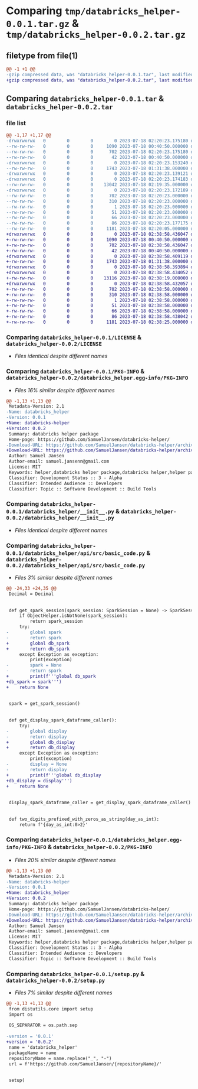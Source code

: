 # Comparing `tmp/databricks_helper-0.0.1.tar.gz` & `tmp/databricks_helper-0.0.2.tar.gz`

## filetype from file(1)

```diff
@@ -1 +1 @@
-gzip compressed data, was "databricks_helper-0.0.1.tar", last modified: Tue Jul 18 02:20:23 2023, max compression
+gzip compressed data, was "databricks_helper-0.0.2.tar", last modified: Tue Jul 18 02:38:58 2023, max compression
```

## Comparing `databricks_helper-0.0.1.tar` & `databricks_helper-0.0.2.tar`

### file list

```diff
@@ -1,17 +1,17 @@
-drwxrwxrwx   0        0        0        0 2023-07-18 02:20:23.175180 databricks_helper-0.0.1/
--rw-rw-rw-   0        0        0     1090 2023-07-18 00:40:50.000000 databricks_helper-0.0.1/LICENSE
--rw-rw-rw-   0        0        0      702 2023-07-18 02:20:23.175180 databricks_helper-0.0.1/PKG-INFO
--rw-rw-rw-   0        0        0       42 2023-07-18 00:40:50.000000 databricks_helper-0.0.1/README.md
-drwxrwxrwx   0        0        0        0 2023-07-18 02:20:23.153240 databricks_helper-0.0.1/databricks_helper/
--rw-rw-rw-   0        0        0     1743 2023-07-18 01:31:38.000000 databricks_helper-0.0.1/databricks_helper/__init__.py
-drwxrwxrwx   0        0        0        0 2023-07-18 02:20:23.139121 databricks_helper-0.0.1/databricks_helper/api/
-drwxrwxrwx   0        0        0        0 2023-07-18 02:20:23.174183 databricks_helper-0.0.1/databricks_helper/api/src/
--rw-rw-rw-   0        0        0    13042 2023-07-18 02:19:35.000000 databricks_helper-0.0.1/databricks_helper/api/src/basic_code.py
-drwxrwxrwx   0        0        0        0 2023-07-18 02:20:23.172189 databricks_helper-0.0.1/databricks_helper.egg-info/
--rw-rw-rw-   0        0        0      702 2023-07-18 02:20:23.000000 databricks_helper-0.0.1/databricks_helper.egg-info/PKG-INFO
--rw-rw-rw-   0        0        0      310 2023-07-18 02:20:23.000000 databricks_helper-0.0.1/databricks_helper.egg-info/SOURCES.txt
--rw-rw-rw-   0        0        0        1 2023-07-18 02:20:23.000000 databricks_helper-0.0.1/databricks_helper.egg-info/dependency_links.txt
--rw-rw-rw-   0        0        0       51 2023-07-18 02:20:23.000000 databricks_helper-0.0.1/databricks_helper.egg-info/requires.txt
--rw-rw-rw-   0        0        0       66 2023-07-18 02:20:23.000000 databricks_helper-0.0.1/databricks_helper.egg-info/top_level.txt
--rw-rw-rw-   0        0        0       86 2023-07-18 02:20:23.177175 databricks_helper-0.0.1/setup.cfg
--rw-rw-rw-   0        0        0     1181 2023-07-18 02:20:05.000000 databricks_helper-0.0.1/setup.py
+drwxrwxrwx   0        0        0        0 2023-07-18 02:38:58.436047 databricks_helper-0.0.2/
+-rw-rw-rw-   0        0        0     1090 2023-07-18 00:40:50.000000 databricks_helper-0.0.2/LICENSE
+-rw-rw-rw-   0        0        0      702 2023-07-18 02:38:58.436047 databricks_helper-0.0.2/PKG-INFO
+-rw-rw-rw-   0        0        0       42 2023-07-18 00:40:50.000000 databricks_helper-0.0.2/README.md
+drwxrwxrwx   0        0        0        0 2023-07-18 02:38:58.409119 databricks_helper-0.0.2/databricks_helper/
+-rw-rw-rw-   0        0        0     1743 2023-07-18 01:31:38.000000 databricks_helper-0.0.2/databricks_helper/__init__.py
+drwxrwxrwx   0        0        0        0 2023-07-18 02:38:58.393894 databricks_helper-0.0.2/databricks_helper/api/
+drwxrwxrwx   0        0        0        0 2023-07-18 02:38:58.434052 databricks_helper-0.0.2/databricks_helper/api/src/
+-rw-rw-rw-   0        0        0    13116 2023-07-18 02:38:19.000000 databricks_helper-0.0.2/databricks_helper/api/src/basic_code.py
+drwxrwxrwx   0        0        0        0 2023-07-18 02:38:58.432057 databricks_helper-0.0.2/databricks_helper.egg-info/
+-rw-rw-rw-   0        0        0      702 2023-07-18 02:38:58.000000 databricks_helper-0.0.2/databricks_helper.egg-info/PKG-INFO
+-rw-rw-rw-   0        0        0      310 2023-07-18 02:38:58.000000 databricks_helper-0.0.2/databricks_helper.egg-info/SOURCES.txt
+-rw-rw-rw-   0        0        0        1 2023-07-18 02:38:58.000000 databricks_helper-0.0.2/databricks_helper.egg-info/dependency_links.txt
+-rw-rw-rw-   0        0        0       51 2023-07-18 02:38:58.000000 databricks_helper-0.0.2/databricks_helper.egg-info/requires.txt
+-rw-rw-rw-   0        0        0       66 2023-07-18 02:38:58.000000 databricks_helper-0.0.2/databricks_helper.egg-info/top_level.txt
+-rw-rw-rw-   0        0        0       86 2023-07-18 02:38:58.438042 databricks_helper-0.0.2/setup.cfg
+-rw-rw-rw-   0        0        0     1181 2023-07-18 02:38:25.000000 databricks_helper-0.0.2/setup.py
```

### Comparing `databricks_helper-0.0.1/LICENSE` & `databricks_helper-0.0.2/LICENSE`

 * *Files identical despite different names*

### Comparing `databricks_helper-0.0.1/PKG-INFO` & `databricks_helper-0.0.2/databricks_helper.egg-info/PKG-INFO`

 * *Files 16% similar despite different names*

```diff
@@ -1,13 +1,13 @@
 Metadata-Version: 2.1
-Name: databricks_helper
-Version: 0.0.1
+Name: databricks-helper
+Version: 0.0.2
 Summary: databricks helper package
 Home-page: https://github.com/SamuelJansen/databricks-helper/
-Download-URL: https://github.com/SamuelJansen/databricks-helper/archive/v0.0.1.tar.gz
+Download-URL: https://github.com/SamuelJansen/databricks-helper/archive/v0.0.2.tar.gz
 Author: Samuel Jansen
 Author-email: samuel.jansenn@gmail.com
 License: MIT
 Keywords: helper,databricks helper package,databricks helper,helper package
 Classifier: Development Status :: 3 - Alpha
 Classifier: Intended Audience :: Developers
 Classifier: Topic :: Software Development :: Build Tools
```

### Comparing `databricks_helper-0.0.1/databricks_helper/__init__.py` & `databricks_helper-0.0.2/databricks_helper/__init__.py`

 * *Files identical despite different names*

### Comparing `databricks_helper-0.0.1/databricks_helper/api/src/basic_code.py` & `databricks_helper-0.0.2/databricks_helper/api/src/basic_code.py`

 * *Files 3% similar despite different names*

```diff
@@ -24,33 +24,35 @@
 Decimal = Decimal
 
 
 def get_spark_session(spark_session: SparkSession = None) -> SparkSession: 
     if ObjectHelper.isNotNone(spark_session):
         return spark_session
     try:
-        global spark
-        return spark
+        global db_spark
+        return db_spark
     except Exception as exception:
         print(exception)
-        spark = None
-        return spark
+        print(f'''global db_spark
+db_spark = spark''')
+    return None
 
 
 spark = get_spark_session()
 
 
 def get_display_spark_dataframe_caller():
     try:
-        global display
-        return display
+        global db_display
+        return db_display
     except Exception as exception:
         print(exception)
-        display = None
-        return display
+        print(f'''global db_display
+db_display = display''')
+    return None
 
 
 display_spark_dataframe_caller = get_display_spark_dataframe_caller()
 
 
 def two_digits_prefixed_with_zeros_as_string(day_as_int):
     return f'{day_as_int:0>2}'
```

### Comparing `databricks_helper-0.0.1/databricks_helper.egg-info/PKG-INFO` & `databricks_helper-0.0.2/PKG-INFO`

 * *Files 20% similar despite different names*

```diff
@@ -1,13 +1,13 @@
 Metadata-Version: 2.1
-Name: databricks-helper
-Version: 0.0.1
+Name: databricks_helper
+Version: 0.0.2
 Summary: databricks helper package
 Home-page: https://github.com/SamuelJansen/databricks-helper/
-Download-URL: https://github.com/SamuelJansen/databricks-helper/archive/v0.0.1.tar.gz
+Download-URL: https://github.com/SamuelJansen/databricks-helper/archive/v0.0.2.tar.gz
 Author: Samuel Jansen
 Author-email: samuel.jansenn@gmail.com
 License: MIT
 Keywords: helper,databricks helper package,databricks helper,helper package
 Classifier: Development Status :: 3 - Alpha
 Classifier: Intended Audience :: Developers
 Classifier: Topic :: Software Development :: Build Tools
```

### Comparing `databricks_helper-0.0.1/setup.py` & `databricks_helper-0.0.2/setup.py`

 * *Files 7% similar despite different names*

```diff
@@ -1,13 +1,13 @@
 from distutils.core import setup
 import os
 
 OS_SEPARATOR = os.path.sep
 
-version = '0.0.1'
+version = '0.0.2'
 name = 'databricks_helper'
 packageName = name
 repositoryName = name.replace("_", "-")
 url = f'https://github.com/SamuelJansen/{repositoryName}/'
 
 
 setup(
```

